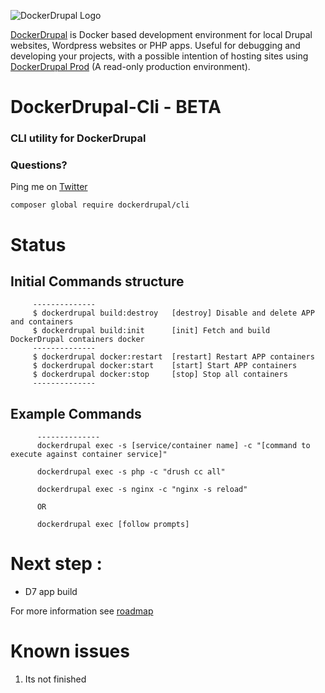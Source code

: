 ![DockerDrupal Logo](https://raw.githubusercontent.com/4alldigital/DockerDrupal/master/docs/images/dd-logo.png)

[DockerDrupal](https://www.4alldigital.io/docker-drupal) is Docker based development environment for local Drupal websites, Wordpress websites or PHP apps. Useful for debugging and developing your projects, with a possible intention of hosting sites using [DockerDrupal Prod](https://github.com/4alldigital/drupalprod-docker) (A read-only production environment).

# DockerDrupal-Cli - BETA
### CLI utility for DockerDrupal

### Questions?
  Ping me on [Twitter](http://twitter.com/@4alldigital)

```composer global require dockerdrupal/cli```

# Status
## Initial Commands structure
```
     --------------
     $ dockerdrupal build:destroy   [destroy] Disable and delete APP and containers
     $ dockerdrupal build:init      [init] Fetch and build DockerDrupal containers docker
     --------------
     $ dockerdrupal docker:restart  [restart] Restart APP containers
     $ dockerdrupal docker:start    [start] Start APP containers
     $ dockerdrupal docker:stop     [stop] Stop all containers
     --------------
```

## Example Commands
```
      --------------
      dockerdrupal exec -s [service/container name] -c "[command to execute against container service]"

      dockerdrupal exec -s php -c "drush cc all"

      dockerdrupal exec -s nginx -c "nginx -s reload"

      OR

      dockerdrupal exec [follow prompts]

```

# Next step :

 - D7 app build


For more information see [roadmap](https://github.com/4AllDigital/DockerDrupalCli/blob/master/roadmap.md)

# Known issues

1. Its not finished
